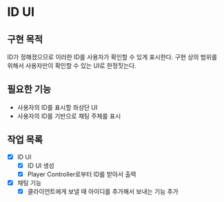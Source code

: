 # ID UI

## 구현 목적

ID가 정해졌으므로 이러한 ID를 사용자가 확인할 수 있게 표시한다. 구현 상의 범위를 위해서 사용자만이 확인할 수 있는 UI로 한정짓는다.

## 필요한 기능

- 사용자의 ID를 표시할 좌상단 UI
- 사용자의 ID를 기반으로 채팅 주체를 표시

## 작업 목록

- [x] ID UI
  - [x] ID UI 생성
  - [x] Player Controller로부터 ID를 받아서 출력
- [x] 채팅 기능
  - [x] 클라이언트에게 보낼 때 아이디를 추가해서 보내는 기능 추가
